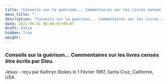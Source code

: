 ```yaml
---
title: "Conseils sur la guérison... Commentaires sur les livres censés être écrits par Dieu"
menu_title: ""
description: "Conseils sur la guérison... Commentaires sur les livres censés être écrits par Dieu"
date: 2022-06-01 06:00:01+00:07
draft: False
hidden: True
weight:
---
```

### Conseils sur la guérison... Commentaires sur les livres censés être écrits par Dieu

Jésus - reçu par Kathryn Stokes le 1 Février 1997, Santa Cruz, Californie, USA.



